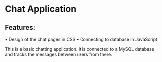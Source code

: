 # ﻿Chat Application

## Features:

• Design of the chat pages in CSS
• Connecting to database in JavaScript


This is a basic chatting application. It is connected to a MySQL database and tracks the messages between users from there.
